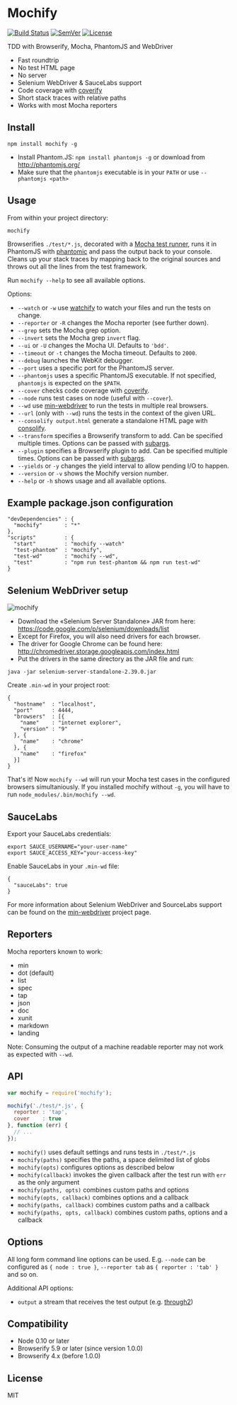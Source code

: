 # Mochify

[![Build Status]](https://travis-ci.org/mantoni/mochify.js)
[![SemVer]](http://semver.org)
[![License]](https://github.com/mantoni/mochify.js/blob/master/LICENSE)

TDD with Browserify, Mocha, PhantomJS and WebDriver

- Fast roundtrip
- No test HTML page
- No server
- Selenium WebDriver & SauceLabs support
- Code coverage with [coverify][]
- Short stack traces with relative paths
- Works with most Mocha reporters

## Install

```
npm install mochify -g
```

- Install Phantom.JS: `npm install phantomjs -g` or download from <http://phantomjs.org/>
- Make sure that the `phantomjs` executable is in your `PATH` or use `--phantomjs <path>`

## Usage

From within your project directory:

```
mochify
```

Browserifies `./test/*.js`, decorated with a [Mocha test runner][], runs it in
PhantomJS with [phantomic][] and pass the output back to your console. Cleans
up your stack traces by mapping back to the original sources and throws out all
the lines from the test framework.

Run `mochify --help` to see all available options.

Options:

- `--watch` or `-w` use [watchify][] to watch your files and run the tests on
  change.
- `--reporter` or `-R` changes the Mocha reporter (see further down).
- `--grep` sets the Mocha grep option.
- `--invert` sets the Mocha grep `invert` flag.
- `--ui` or `-U` changes the Mocha UI. Defaults to `'bdd'`.
- `--timeout` or `-t` changes the Mocha timeout. Defaults to `2000`.
- `--debug` launches the WebKit debugger.
- `--port` uses a specific port for the PhantomJS server.
- `--phantomjs` uses a specific PhantomJS executable. If not specified,
  `phantomjs` is expected on the `$PATH`.
- `--cover` checks code coverage with [coverify][].
- `--node` runs test cases on node (useful with `--cover`).
- `--wd` use [min-webdriver][] to run the tests in multiple real browsers.
- `--url` (only with `--wd`) runs the tests in the context of the given URL.
- `--consolify output.html` generate a standalone HTML page with [consolify][].
- `--transform` specifies a Browserify transform to add. Can be specified
  multiple times. Options can be passed with [subargs][].
- `--plugin` specifies a Browserify plugin to add. Can be specified multiple
  times. Options can be passed with [subargs][].
- `--yields` or `-y` changes the yield interval to allow pending I/O to happen.
- `--version` or `-v` shows the Mochify version number.
- `--help` or `-h` shows usage and all available options.

## Example package.json configuration

```
"devDependencies" : {
  "mochify"       : "*"
},
"scripts"         : {
  "start"         : "mochify --watch"
  "test-phantom"  : "mochify",
  "test-wd"       : "mochify --wd",
  "test"          : "npm run test-phantom && npm run test-wd"
}
```

## Selenium WebDriver setup

![mochify](http://maxantoni.de/img/mochify.png)

- Download the «Selenium Server Standalone» JAR from here:
  <https://code.google.com/p/selenium/downloads/list>
- Except for Firefox, you will also need drivers for each browser.
- The driver for Google Chrome can be found here:
  <http://chromedriver.storage.googleapis.com/index.html>
- Put the drivers in the same directory as the JAR file and run:

```
java -jar selenium-server-standalone-2.39.0.jar
```

Create `.min-wd` in your project root:

```
{
  "hostname"  : "localhost",
  "port"      : 4444,
  "browsers"  : [{
    "name"    : "internet explorer",
    "version" : "9"
  }, {
    "name"    : "chrome"
  }, {
    "name"    : "firefox"
  }]
}
```

That's it! Now `mochify --wd` will run your Mocha test cases in the configured
browsers simultaniously. If you installed mochify without `-g`, you will have
to run `node_modules/.bin/mochify --wd`.

## SauceLabs

Export your SauceLabs credentials:

```
export SAUCE_USERNAME="your-user-name"
export SAUCE_ACCESS_KEY="your-access-key"
```

Enable SauceLabs in your `.min-wd` file:

```
{
  "sauceLabs": true
}
```

For more information about Selenium WebDriver and SourceLabs support can be
found on the [min-webdriver][] project page.

## Reporters

Mocha reporters known to work:

- min
- dot (default)
- list
- spec
- tap
- json
- doc
- xunit
- markdown
- landing

Note: Consuming the output of a machine readable reporter may not work as
expected with `--wd`.

## API

```js
var mochify = require('mochify');

mochify('./test/*.js', {
  reporter : 'tap',
  cover    : true
}, function (err) {
  // ...
});
```

- `mochify()` uses default settings and runs tests in `./test/*.js`
- `mochify(paths)` specifies the paths, a space delimited list of globs
- `mochify(opts)` configures options as described below
- `mochify(callback)` invokes the given callback after the test run with `err`
  as the only argument
- `mochify(paths, opts)` combines custom paths and options
- `mochify(opts, callback)` combines options and a callback
- `mochify(paths, callback)` combines custom paths and a callback
- `mochify(paths, opts, callback)` combines custom paths, options and a
  callback

## Options

All long form command line options can be used. E.g. `--node` can be configured
as `{ node : true }`, `--reporter tab` as `{ reporter : 'tab' }` and so on.

Additional API options:

- `output` a stream that receives the test output (e.g. [through2][])

## Compatibility

- Node 0.10 or later
- Browserify 5.9 or later (since version 1.0.0)
- Browserify 4.x (before 1.0.0)

## License

MIT

[Build Status]: http://img.shields.io/travis/mantoni/mochify.js.svg
[SemVer]: http://img.shields.io/:semver-%E2%9C%93-brightgreen.svg
[License]: http://img.shields.io/npm/l/mochify.svg
[watchify]: https://github.com/substack/watchify
[coverify]: https://github.com/substack/coverify
[min-webdriver]: https://github.com/mantoni/min-webdriver
[Mocha test runner]: https://github.com/mantoni/mocaccino.js
[phantomic]: https://github.com/mantoni/phantomic
[consolify]: https://github.com/mantoni/consolify
[subargs]: https://github.com/substack/subarg
[through2]: https://github.com/rvagg/through2
